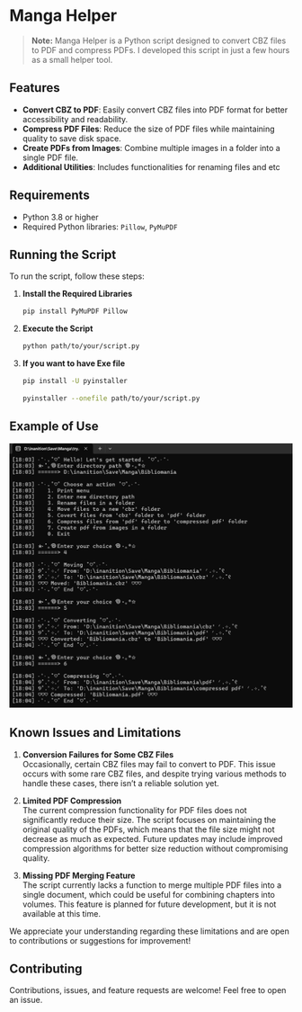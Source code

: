 # Manga Helper

> **Note:** Manga Helper is a Python script designed to convert CBZ files to PDF and compress PDFs. I developed this script in just a few hours as a small helper tool.

## Features

- **Convert CBZ to PDF**: Easily convert CBZ files into PDF format for better accessibility and readability.
- **Compress PDF Files**: Reduce the size of PDF files while maintaining quality to save disk space.
- **Create PDFs from Images**: Combine multiple images in a folder into a single PDF file.
- **Additional Utilities**: Includes functionalities for renaming files and etc

## Requirements

- Python 3.8 or higher
- Required Python libraries: `Pillow`, `PyMuPDF`

## Running the Script

To run the script, follow these steps:

1. **Install the Required Libraries**

   ```bash
   pip install PyMuPDF Pillow
   ```
2. **Execute the Script**

   ```bash
   python path/to/your/script.py
   ```
3. **If you want to have Exe file**
   ```bash
   pip install -U pyinstaller
   ```

   ```bash
   pyinstaller --onefile path/to/your/script.py
   ```

## Example of Use

![Example of Use](example_of_use.png)

## Known Issues and Limitations

1. **Conversion Failures for Some CBZ Files**  
   Occasionally, certain CBZ files may fail to convert to PDF. This issue occurs with some rare CBZ files, and despite trying various methods to handle these cases, there isn’t a reliable solution yet.

2. **Limited PDF Compression**  
   The current compression functionality for PDF files does not significantly reduce their size. The script focuses on maintaining the original quality of the PDFs, which means that the file size might not decrease as much as expected. Future updates may include improved compression algorithms for better size reduction without compromising quality.

3. **Missing PDF Merging Feature**  
   The script currently lacks a function to merge multiple PDF files into a single document, which could be useful for combining chapters into volumes. This feature is planned for future development, but it is not available at this time.

We appreciate your understanding regarding these limitations and are open to contributions or suggestions for improvement!

## Contributing
Contributions, issues, and feature requests are welcome! Feel free to open an issue.
